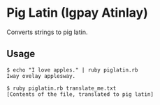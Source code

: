 # Pig Latin (Igpay Atinlay)

Converts strings to pig latin.  

## Usage

    $ echo "I love apples." | ruby piglatin.rb
    Iway ovelay applesway.
    
    $ ruby piglatin.rb translate_me.txt
    [Contents of the file, translated to pig latin]
